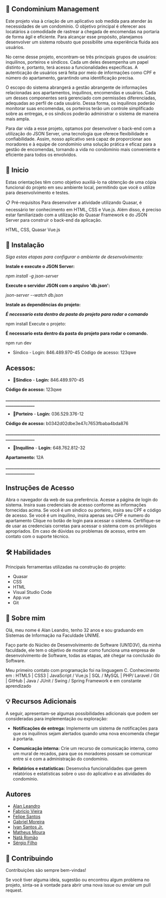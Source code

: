 ## 🏢 **Condominium Management** 

Este projeto visa à criação de um aplicativo sob medida para atender às necessidades de um condomínio. O objetivo principal é oferecer aos locatários a comodidade de rastrear a chegada de encomendas na portaria de forma ágil e eficiente. Para alcançar esse propósito, planejamos desenvolver um sistema robusto que possibilite uma experiência fluida aos usuários.

No cerne desse projeto, encontram-se três principais grupos de usuários: inquilinos, porteiros e síndicos. Cada um deles desempenha um papel distinto e, portanto, terá acesso a funcionalidades específicas. A autenticação de usuários será feita por meio de informações como CPF e número do apartamento, garantindo uma identificação precisa.

O escopo do sistema abrangerá a gestão abrangente de informações relacionadas aos apartamentos, inquilinos, encomendas e usuários. Cada um desses componentes será gerenciado com permissões diferenciadas, adequadas ao perfil de cada usuário. Dessa forma, os inquilinos poderão monitorar suas encomendas, os porteiros terão um controle simplificado sobre as entregas, e os síndicos poderão administrar o sistema de maneira mais ampla.

Para dar vida a esse projeto, optamos por desenvolver o back-end com a utilização do JSON Server, uma tecnologia que oferece flexibilidade e confiabilidade. Assim, nosso aplicativo será capaz de proporcionar aos moradores e à equipe de condomínio uma solução prática e eficaz para a gestão de encomendas, tornando a vida no condomínio mais conveniente e eficiente para todos os envolvidos.

## 🚀 Inicio

Estas orientações têm como objetivo auxiliá-lo na obtenção de uma cópia funcional do projeto em seu ambiente local, permitindo que você o utilize para desenvolvimento e testes.

📋 Pré-requisitos
Para desenvolver a atividade utilizando Quasar, é necessário ter conhecimento em HTML, CSS e Vue.js. Além disso, é preciso estar familiarizado com a utilização do Quasar Framework e do JSON Server para construir o back-end da aplicação.

HTML,
CSS,
Quasar
Vue.js
## 🔧 Instalação

_Siga estas etapas para configurar o ambiente de desenvolvimento:_

**Instale e execute o JSON Server:**

_npm install -g json-server_

**Execute o servidor JSON com o arquivo 'db.json':**

_json-server --watch db.json_

**Instale as dependências do projeto:**

**_É necessario esta dentro da pasta do projeto para rodar o comando_**

npm install
Execute o projeto:

**É necessario esta dentro da pasta do projeto para rodar o comando.**

npm run dev
    
- Síndico -
Login: 846.489.970-45
Código de acesso: 123qwe
## Acessos:

- 🏢**Síndico** -
**Login:** 846.489.970-45

**Código de acesso:** 123qwe

**_________________________________________________________________________________________**
- 🏢**Porteiro** -
**Login:** 036.529.376-12

**Código de acesso:** b0342d02dbe3e47c7653fbaba4bda876

**_________________________________________________________________________________________**
- 🏢**Inquilino** -
**Login:** 648.762.812-32

**Apartamento:** 12A

**_________________________________________________________________________________________**

## Instruções de Acesso

Abra o navegador da web de sua preferência. Acesse a página de login do sistema. Insira suas credenciais de acesso conforme as informações fornecidas acima. Se você é um síndico ou porteiro, insira seu CPF e código de acesso. Se você é um inquilino, insira apenas seu CPF e numero do apartamento Clique no botão de login para acessar o sistema. Certifique-se de usar as credenciais corretas para acessar o sistema com os privilégios apropriados. Em caso de dúvidas ou problemas de acesso, entre em contato com o suporte técnico.
## 🛠 Habilidades
Principais ferramentas utilizadas na construção do projeto:

* Quasar
* CSS
* HTML
* Visual Studio Code
* App.vue
* Git

## 🚀 Sobre mim
Olá, meu nome é Alan Leandro, tenho 32 anos e sou graduando em Sistemas de Informação na Faculdade UNIME.

Faço parte do Núcleo de Desenvolvimento de Software (UN1D3V), da minha faculdade, ele tem o objetivo de mostrar como funciona uma empresa de desenvolvimento de Software, todas as etapas, até chegar na conclusão do Software.

Meu primeiro contato com programação foi na linguagem C.
Conhecimento em : HTML5 | CSS3 | JavaScript / Vue.js | SQL / MySQL | PHP/ Laravel / Git | GitHub | Java / JUnit / Swing / Spring Framework e em constante aprendizado
## 💡 Recursos Adicionais


A seguir, apresentam-se algumas possibilidades adicionais que podem ser consideradas para implementação ou exploração:

* **Notificações de entrega:** Implemente um sistema de notificações para que os inquilinos sejam alertados quando uma nova encomenda chegar à portaria.

* **Comunicação interna:** Crie um recurso de comunicação interna, como um mural de recados, para que os moradores possam se comunicar entre si e com a administração do condomínio.

* **Relatórios e estatísticas:** Desenvolva funcionalidades que gerem relatórios e estatísticas sobre o uso do aplicativo e as atividades do condomínio.
## Autores

- [Alan Leandro](https://github.com/alanleandro23)
- [Fabricio Vieira](https://github.com/briciosvieira)
- [Felipe Santos](https://github.com/fel1pee)
- [Gabriel Moreira](https://github.com/gabrielmoreira942)
- [Ivan Santos Jr.](https://github.com/IvanSJr)
- [Matheus Moura](https://github.com/mtcurly)
- [Natã Romão](https://github.com/natan1563)
- [Sérgio Filho](https://github.com/Sergiofilh11)
## 🤝 Contribuindo

Contribuições são sempre bem-vindas!

Se você tiver alguma ideia, sugestão ou encontrou algum problema no projeto, sinta-se à vontade para abrir uma nova issue ou enviar um pull request.

